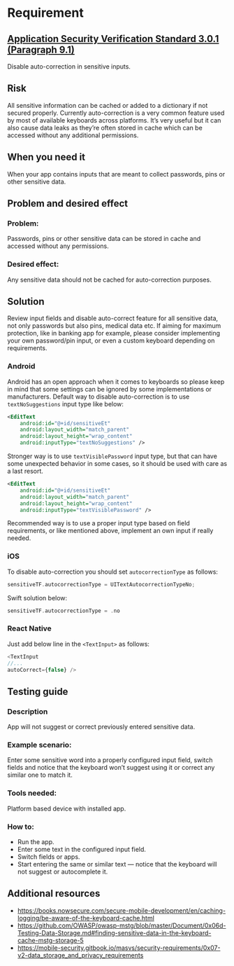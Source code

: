 # Requirement
## [Application Security Verification Standard 3.0.1 (Paragraph 9.1)](https://owasp.org/www-pdf-archive/OWASP_Application_Security_Verification_Standard_3.0.1.pdf)
Disable auto-correction in sensitive inputs.

## Risk
All sensitive information can be cached or added to a dictionary if not secured properly. Currently auto-correction is a very common feature used by most of available keyboards across platforms. It’s very useful but it can also cause data leaks as they’re often stored in cache which can be accessed without any additional permissions.

## When you need it
When your app contains inputs that are meant to collect passwords, pins or other sensitive data.

## Problem and desired effect
### Problem:
Passwords, pins or other sensitive data can be stored in cache and accessed without any permissions.

### Desired effect:
Any sensitive data should not be cached for auto-correction purposes.

## Solution
Review input fields and disable auto-correct feature for all sensitive data, not only passwords but also pins, medical data etc. If aiming for maximum protection, like in banking app for example, please consider implementing your own password/pin input, or even a custom keyboard depending on requirements.

### Android
Android has an open approach when it comes to keyboards so please keep in mind that some settings can be ignored by some implementations or manufacturers. Default way to disable auto-correction is to use `textNoSuggestions` input type like below:
```xml
<EditText
    android:id="@+id/sensitiveEt"
    android:layout_width="match_parent"
    android:layout_height="wrap_content"
    android:inputType="textNoSuggestions" />
```
Stronger way is to use `textVisiblePassword` input type, but that can have some unexpected behavior in some cases, so it should be used with care as a last resort.
```xml
<EditText
    android:id="@+id/sensitiveEt"
    android:layout_width="match_parent"
    android:layout_height="wrap_content"
    android:inputType="textVisiblePassword" />
```
Recommended way is to use a proper input type based on field requirements, or like mentioned above, implement an own input if really needed.

### iOS
To disable auto-correction you should set `autocorrectionType` as follows:
```cpp
sensitiveTF.autocorrectionType = UITextAutocorrectionTypeNo;
```
Swift solution below:
```swift
sensitiveTF.autocorrectionType = .no
```

### React Native
Just add below line in the `<TextInput>` as follows:
```javascript
<TextInput
//...
autoCorrect={false} />
```

## Testing guide
### Description
App will not suggest or correct previously entered sensitive data.

### Example scenario:
Enter some sensitive word into a properly configured input field, switch fields and notice that the keyboard won’t suggest using it or correct any similar one to match it.

### Tools needed:
Platform based device with installed app.

### How to:
- Run the app.
- Enter some text in the configured input field.
- Switch fields or apps.
- Start entering the same or similar text — notice that the keyboard will not suggest or autocomplete it.

## Additional resources
- https://books.nowsecure.com/secure-mobile-development/en/caching-logging/be-aware-of-the-keyboard-cache.html
- https://github.com/OWASP/owasp-mstg/blob/master/Document/0x06d-Testing-Data-Storage.md#finding-sensitive-data-in-the-keyboard-cache-mstg-storage-5
- https://mobile-security.gitbook.io/masvs/security-requirements/0x07-v2-data_storage_and_privacy_requirements
